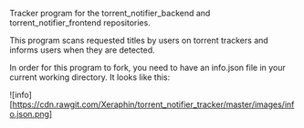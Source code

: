Tracker program for the torrent_notifier_backend and torrent_notifier_frontend repositories.

This program scans requested titles by users on torrent trackers and informs users when they are detected.

In order for this program to fork, you need to have an info.json file in your current working directory. It looks like this:

![info][https://cdn.rawgit.com/Xeraphin/torrent_notifier_tracker/master/images/info.json.png]